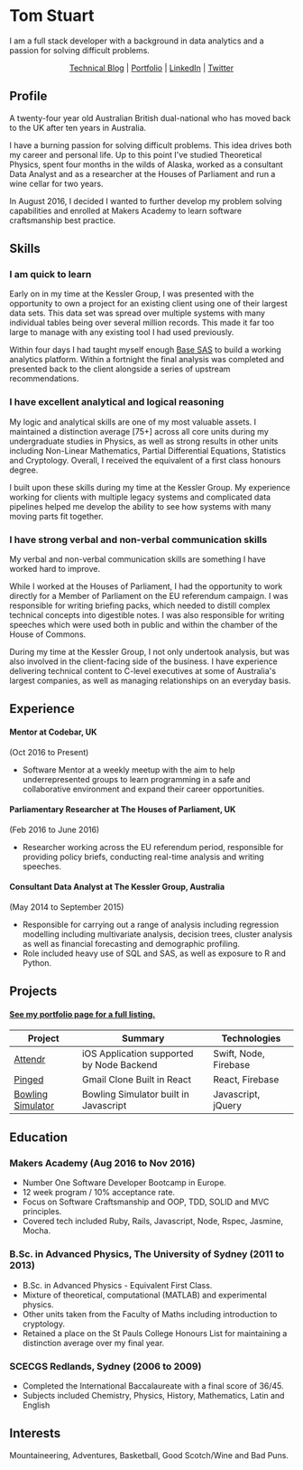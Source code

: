# Tom Stuart

I am a full stack developer with a background in data analytics and a passion for solving difficult problems.

<p align="center">
  <a href="http://TomStuart92.github.io">Technical Blog</a> |
    <a href="http://TomStuart92.github.io/portfolio">Portfolio</a> |
      <a href="http://www.linkedin.com/in/thomas-stuart">LinkedIn</a> |
        <a href="http://twitter.com/ThomasCStuart">Twitter</a>

</p>

## Profile

A twenty-four year old Australian British dual-national who has moved back to the UK after ten years in Australia.

I have a burning passion for solving difficult problems. This idea drives both my career and personal life. Up to this point I've studied Theoretical Physics, spent four months in the wilds of Alaska, worked as a consultant Data Analyst and as a researcher at the Houses of Parliament and run a wine cellar for two years.

In August 2016, I decided I wanted to further develop my problem solving capabilities and enrolled at Makers Academy to learn software craftsmanship best practice.

## Skills

### I am quick to learn

Early on in my time at the Kessler Group, I was presented with the opportunity to own a project for an existing client using one of their largest data sets. This data set was spread over multiple systems with many individual tables being over several million records. This made it far too large to manage with any existing tool I had used previously.

Within four days I had taught myself enough [Base SAS](http://www.sas.com/en_us/software/base-sas.html) to build a working analytics platform. Within a fortnight the final analysis was completed and presented back to the client alongside a series of upstream recommendations.  

### I have excellent analytical and logical reasoning

My logic and analytical skills are one of my most valuable assets. I maintained a distinction average [75+] across all core units during my undergraduate studies in Physics, as well as strong results in other units including Non-Linear Mathematics, Partial Differential Equations, Statistics and Cryptology. Overall, I received the equivalent of a first class honours degree.

I built upon these skills during my time at the Kessler Group. My experience working for clients with multiple legacy systems and complicated data pipelines helped me develop the ability to see how systems with many moving parts fit together.

### I have strong verbal and non-verbal communication skills

My verbal and non-verbal communication skills are something I have worked hard to improve.

While I worked at the Houses of Parliament, I had the opportunity to work directly for a Member of Parliament on the EU referendum campaign. I was responsible for writing briefing packs, which needed to distill complex technical concepts into digestible notes. I was also responsible for writing speeches which were used both in public and within the chamber of the House of Commons.

During my time at the Kessler Group, I not only undertook analysis, but was also involved in the client-facing side of the business. I have experience delivering technical content to C-level executives at some of Australia's largest companies, as well as managing relationships on an everyday basis.

## Experience

#### Mentor at Codebar, UK
(Oct 2016 to Present)  

- Software Mentor at a weekly meetup with the aim to help underrepresented groups to learn programming in a safe and collaborative environment and expand their career opportunities.

#### Parliamentary Researcher at The Houses of Parliament, UK
(Feb 2016 to June 2016)  

- Researcher working across the EU referendum period, responsible for providing policy briefs, conducting real-time analysis and writing speeches.

#### Consultant Data Analyst at The Kessler Group, Australia   
(May 2014 to September 2015)  

- Responsible for carrying out a range of analysis including regression modelling including multivariate analysis, decision trees, cluster analysis as well as financial forecasting and demographic profiling.
- Role included heavy use of SQL and SAS, as well as exposure to R and Python.

## Projects

#### [See my portfolio page for a full listing.](http://TomStuart92.github.io/portfolio/)

| Project        | Summary           | Technologies  |
| ------------- |-------------| -----|
| [Attendr](https://tomstuart92.github.io/portfolio/Attendr/) | iOS Application supported by Node Backend | Swift, Node, Firebase |
| [Pinged](https://tomstuart92.github.io/portfolio/Pinged/) | Gmail Clone Built in React | React, Firebase |
| [Bowling Simulator](https://tomstuart92.github.io/portfolio/Bowling/)    | Bowling Simulator built in Javascript | Javascript, jQuery |

## Education

### Makers Academy (Aug 2016 to Nov 2016)

- Number One Software Developer Bootcamp in Europe.
- 12 week program / 10% acceptance rate.
- Focus on Software Craftsmanship and OOP, TDD, SOLID and MVC principles.
- Covered tech included Ruby, Rails, Javascript, Node, Rspec, Jasmine, Mocha.

### B.Sc. in Advanced Physics, The University of Sydney (2011 to 2013)

- B.Sc. in Advanced Physics - Equivalent First Class.  
- Mixture of theoretical, computational (MATLAB) and experimental physics.   
- Other units taken from the Faculty of Maths including introduction to cryptology.  
- Retained a place on the St Pauls College Honours List for maintaining a distinction average over my final year.

### SCECGS Redlands, Sydney (2006 to 2009)

- Completed the International Baccalaureate with a final score of 36/45.
- Subjects included Chemistry, Physics, History, Mathematics, Latin and English

## Interests

Mountaineering, Adventures, Basketball, Good Scotch/Wine and Bad Puns.
